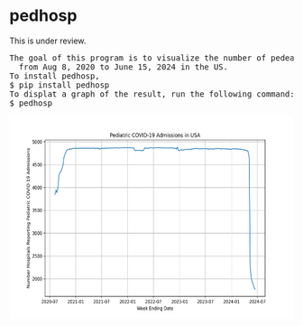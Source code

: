 # pedhosp
This is under review.
<pre>
The goal of this program is to visualize the number of pedeatric COVID-19 admissions 
  from Aug 8, 2020 to June 15, 2024 in the US.
To install pedhosp,
$ pip install pedhosp
To displat a graph of the result, run the following command:
$ pedhosp
</pre>

<img src='pediatric.png' height=360 width=600>
